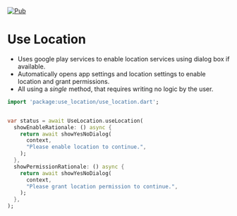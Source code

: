 [![Pub](https://img.shields.io/pub/v/use_location.svg?style=for-the-badge)](https://pub.dartlang.org/packages/use_location)

# Use Location

- Uses google play services to enable location services using dialog box if available.
- Automatically opens app settings and location settings to enable location and grant permissions.
- All using a _single_ method, that requires writing no logic by the user.

```dart
import 'package:use_location/use_location.dart';


var status = await UseLocation.useLocation(
  showEnableRationale: () async {
    return await showYesNoDialog(
      context,
      "Please enable location to continue.",
    );
  },
  showPermissionRationale: () async {
    return await showYesNoDialog(
      context,
      "Please grant location permission to continue.",
    );
  },
);
```
